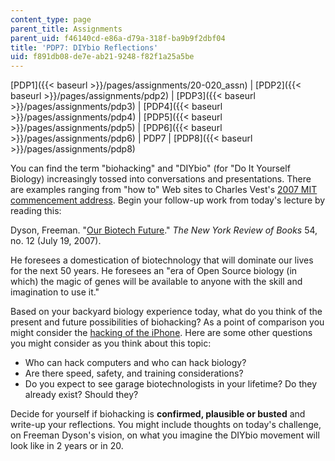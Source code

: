 ```yaml
---
content_type: page
parent_title: Assignments
parent_uid: f46140cd-e86a-d79a-318f-ba9b9f2dbf04
title: 'PDP7: DIYbio Reflections'
uid: f891db08-de7e-ab21-9248-f82f1a25a5be
---
```


[PDP1]({{< baseurl >}}/pages/assignments/20-020_assn) | [PDP2]({{< baseurl >}}/pages/assignments/pdp2) | [PDP3]({{< baseurl >}}/pages/assignments/pdp3) | [PDP4]({{< baseurl >}}/pages/assignments/pdp4) | [PDP5]({{< baseurl >}}/pages/assignments/pdp5) | [PDP6]({{< baseurl >}}/pages/assignments/pdp6) | PDP7 | [PDP8]({{< baseurl >}}/pages/assignments/pdp8)

You can find the term "biohacking" and "DIYbio" (for "Do It Yourself Biology) increasingly tossed into conversations and presentations. There are examples ranging from "how to" Web sites to Charles Vest's [2007 MIT commencement address](http://web.mit.edu/newsoffice/2007/comm-vestspeech-0608.html). Begin your follow-up work from today's lecture by reading this:

Dyson, Freeman. "[Our Biotech Future](http://www.nybooks.com/articles/20370)." _The New York Review of Books_ 54, no. 12 (July 19, 2007).

He foresees a domestication of biotechnology that will dominate our lives for the next 50 years. He foresees an "era of Open Source biology (in which) the magic of genes will be available to anyone with the skill and imagination to use it."

Based on your backyard biology experience today, what do you think of the present and future possibilities of biohacking? As a point of comparison you might consider the [hacking of the iPhone](http://www.builderau.com.au/blogs/byteclub/viewblogpost.htm?p=339270810). Here are some other questions you might consider as you think about this topic:

*   Who can hack computers and who can hack biology?
*   Are there speed, safety, and training considerations?
*   Do you expect to see garage biotechnologists in your lifetime? Do they already exist? Should they?

Decide for yourself if biohacking is **confirmed, plausible or busted** and write-up your reflections. You might include thoughts on today's challenge, on Freeman Dyson's vision, on what you imagine the DIYbio movement will look like in 2 years or in 20.